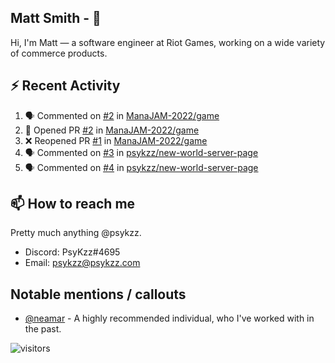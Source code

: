 <!--
[![PsyKzz's github stats](https://github-readme-stats.vercel.app/api?username=psykzz&show_icons=true)](https://github.com/anuraghazra/github-readme-stats)
-->

## Matt Smith - 👋
Hi, I'm Matt — a software engineer at Riot Games, working on a wide variety of commerce products.

## ⚡ Recent Activity

<!--START_SECTION:activity-->
1. 🗣 Commented on [#2](https://github.com/ManaJAM-2022/game/issues/2) in [ManaJAM-2022/game](https://github.com/ManaJAM-2022/game)
2. 💪 Opened PR [#2](https://github.com/ManaJAM-2022/game/pull/2) in [ManaJAM-2022/game](https://github.com/ManaJAM-2022/game)
3. ❌ Reopened PR [#1](https://github.com/ManaJAM-2022/game/pull/1) in [ManaJAM-2022/game](https://github.com/ManaJAM-2022/game)
4. 🗣 Commented on [#3](https://github.com/psykzz/new-world-server-page/issues/3) in [psykzz/new-world-server-page](https://github.com/psykzz/new-world-server-page)
5. 🗣 Commented on [#4](https://github.com/psykzz/new-world-server-page/issues/4) in [psykzz/new-world-server-page](https://github.com/psykzz/new-world-server-page)
<!--END_SECTION:activity-->


## 📫 How to reach me

Pretty much anything @psykzz.

- Discord: PsyKzz#4695
- Email: psykzz@psykzz.com


## Notable mentions / callouts

 - [@neamar](https://github.com/neamar) - A highly recommended individual, who I've worked with in the past.


![visitors](https://visitor-badge.glitch.me/badge?page_id=psykzz/psykzz)


